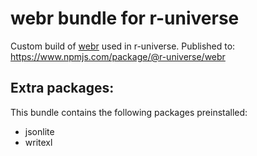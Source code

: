 # webr bundle for r-universe

Custom build of [webr](https://github.com/r-wasm/webr) used in r-universe. Published to: https://www.npmjs.com/package/@r-universe/webr

## Extra packages:

This bundle contains the following packages preinstalled:

 - jsonlite
 - writexl
